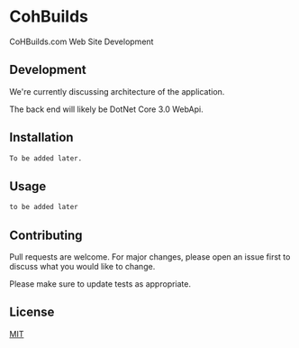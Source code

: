 # CohBuilds
CoHBuilds.com Web Site Development

## Development
We're currently discussing architecture of the application.

The back end will likely be DotNet Core 3.0 WebApi.

## Installation

```bash
To be added later.
```

## Usage

```python
to be added later
```

## Contributing
Pull requests are welcome. For major changes, please open an issue first to discuss what you would like to change.

Please make sure to update tests as appropriate.

## License
[MIT](https://choosealicense.com/licenses/mit/)
